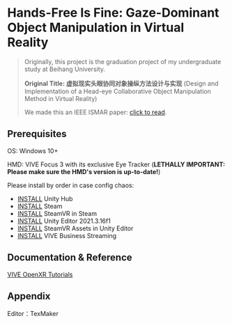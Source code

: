 # Hands-Free Is Fine: Gaze-Dominant Object Manipulation in Virtual Reality
> Originally, this project is the graduation project of my undergraduate study at Beihang University. 
>
> **Original Title: 虚拟现实头眼协同对象操纵方法设计与实现** (Design and Implementation of a Head-eye Collaborative Object Manipulation Method in Virtual Reality) 
>
> We made this an IEEE ISMAR paper: [click to read](https://lorenz.fun/files/hands-free-is-fine.pdf). 

## Prerequisites

OS: Windows 10+

HMD: VIVE Focus 3 with its exclusive Eye Tracker (**LETHALLY IMPORTANT: Please make sure the HMD's version is up-to-date!**)

Please install by order in case config chaos:

* [INSTALL](https://unity.com/download) Unity Hub
* [INSTALL](https://cdn.akamai.steamstatic.com/client/installer/SteamSetup.exe) Steam
* [INSTALL](https://store.steampowered.com/app/250820/SteamVR/) SteamVR in Steam
* [INSTALL](unityhub://2021.3.16f) Unity Editor 2021.3.16f1
* [INSTALL](https://assetstore.unity.com/packages/tools/integration/steamvr-plugin-32647#reviews) SteamVR Assets in Unity Editor
* [INSTALL](https://dl.vive.com/vbspc/VIVEBusinessStreamingInstaller.exe) VIVE Business Streaming

## Documentation & Reference

[VIVE OpenXR Tutorials](https://developer.vive.com/resources/openxr/openxr-pcvr/tutorials/unity/integrate-facial-tracking-your-avatar/)

## Appendix

Editor：TexMaker

